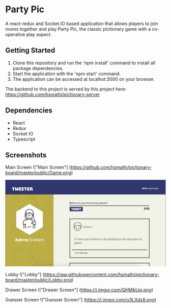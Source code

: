 # Party Pic
A react-redux and Socket.IO based application that allows players to join rooms together and play Party Pic, the classic pictionary game with a co-operative play aspect.

## Getting Started

1. Clone this repository and run the 'npm install' command to install all package dependencies.
2. Start the application with the 'npm start' command.
3. The application can be accessed at localhot:3000 on your browser.

The backend to this project is served by this project here: https://github.com/hsmalhi/pictionary-server

## Dependencies

- React
- Redux
- Socket IO
- Typescript

## Screenshots

Main Screen
!["Main Screen"] (https://github.com/hsmalhi/pictionary-board/master/public/Game.png)

!["Screenshot of the tweet box and tweets on a desktop screen"](https://github.com/hsmalhi/tweeter/blob/master/docs/tweet-box.png)

Lobby
!["Lobby"] (https://raw.githubusercontent.com/hsmalhi/pictionary-board/master/public/Lobby.png)

Drawer Screen
!["Drawer Screen"] (https://i.imgur.com/QHMbUsj.png)

Guesser Screen
!["Guesser Screen"] (https://i.imgur.com/u3LXdz8.png)
